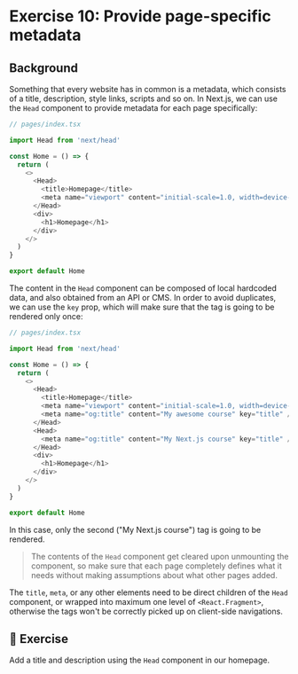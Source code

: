 # Exercise 10: Provide page-specific metadata

## Background
Something that every website has in common is a metadata, which consists of a title, description, style links, scripts and so on. In Next.js, we can use the `Head` component to provide metadata for each page specifically:

```typescript
// pages/index.tsx

import Head from 'next/head'

const Home = () => {
  return (
    <>
      <Head>
        <title>Homepage</title>
        <meta name="viewport" content="initial-scale=1.0, width=device-width" />
      </Head>
      <div>
        <h1>Homepage</h1>
      </div>
    </>
  )
}

export default Home
```

The content in the `Head` component can be composed of local hardcoded data, and also obtained from an API or CMS. In order to avoid duplicates, we can use the `key` prop, which will make sure that the tag is going to be rendered only once:

```typescript
// pages/index.tsx

import Head from 'next/head'

const Home = () => {
  return (
    <>
      <Head>
        <title>Homepage</title>
        <meta name="viewport" content="initial-scale=1.0, width=device-width" />
        <meta name="og:title" content="My awesome course" key="title" />
      </Head>
      <Head>
        <meta name="og:title" content="My Next.js course" key="title" /> // <--- this tag will be rendered
      </Head>
      <div>
        <h1>Homepage</h1>
      </div>
    </>
  )
}

export default Home
```

In this case, only the second ("My Next.js course") tag is going to be rendered.

> The contents of the `Head` component get cleared upon unmounting the component, so make sure that each page completely defines what it needs without making assumptions about what other pages added.

The `title`, `meta`, or any other elements need to be direct children of the `Head` component, or wrapped into maximum one level of `<React.Fragment>`, otherwise the tags won't be correctly picked up on client-side navigations.

## 🚀 Exercise

Add a title and description using the `Head` component in our homepage.
